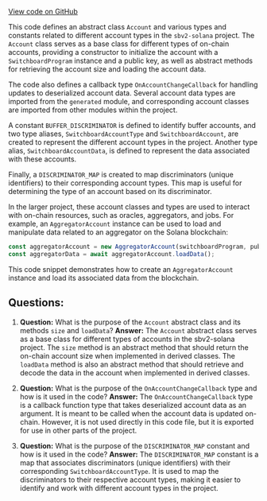 [View code on GitHub](https://github.com/switchboard-xyz/sbv2-solana/blob/master/javascript/solana.js/src/accounts/account.ts)

This code defines an abstract class `Account` and various types and constants related to different account types in the `sbv2-solana` project. The `Account` class serves as a base class for different types of on-chain accounts, providing a constructor to initialize the account with a `SwitchboardProgram` instance and a public key, as well as abstract methods for retrieving the account size and loading the account data.

The code also defines a callback type `OnAccountChangeCallback` for handling updates to deserialized account data. Several account data types are imported from the `generated` module, and corresponding account classes are imported from other modules within the project.

A constant `BUFFER_DISCRIMINATOR` is defined to identify buffer accounts, and two type aliases, `SwitchboardAccountType` and `SwitchboardAccount`, are created to represent the different account types in the project. Another type alias, `SwitchboardAccountData`, is defined to represent the data associated with these accounts.

Finally, a `DISCRIMINATOR_MAP` is created to map discriminators (unique identifiers) to their corresponding account types. This map is useful for determining the type of an account based on its discriminator.

In the larger project, these account classes and types are used to interact with on-chain resources, such as oracles, aggregators, and jobs. For example, an `AggregatorAccount` instance can be used to load and manipulate data related to an aggregator on the Solana blockchain:

```javascript
const aggregatorAccount = new AggregatorAccount(switchboardProgram, publicKey);
const aggregatorData = await aggregatorAccount.loadData();
```

This code snippet demonstrates how to create an `AggregatorAccount` instance and load its associated data from the blockchain.
## Questions: 
 1. **Question:** What is the purpose of the `Account` abstract class and its methods `size` and `loadData`?
   **Answer:** The `Account` abstract class serves as a base class for different types of accounts in the sbv2-solana project. The `size` method is an abstract method that should return the on-chain account size when implemented in derived classes. The `loadData` method is also an abstract method that should retrieve and decode the data in the account when implemented in derived classes.

2. **Question:** What is the purpose of the `OnAccountChangeCallback` type and how is it used in the code?
   **Answer:** The `OnAccountChangeCallback` type is a callback function type that takes deserialized account data as an argument. It is meant to be called when the account data is updated on-chain. However, it is not used directly in this code file, but it is exported for use in other parts of the project.

3. **Question:** What is the purpose of the `DISCRIMINATOR_MAP` constant and how is it used in the code?
   **Answer:** The `DISCRIMINATOR_MAP` constant is a map that associates discriminators (unique identifiers) with their corresponding `SwitchboardAccountType`. It is used to map the discriminators to their respective account types, making it easier to identify and work with different account types in the project.